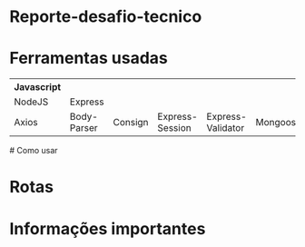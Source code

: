 # Reporte-desafio-tecnico

# Ferramentas usadas
<p>
<table>
  <tr>
    <th>Javascript</th>
  </tr>
  <tr>
    <td>NodeJS</td>
    <td>Express</td>
  </tr>
  <tr>
    <td>Axios</td>
    <td>Body-Parser</td>
    <td>Consign</td>
    <td>Express-Session</td>
    <td>Express-Validator</td>
    <td>Mongoose</td>
    <td>EJS</td>
  </tr>
</table>
</p>
# Como usar

# Rotas

# Informações importantes
